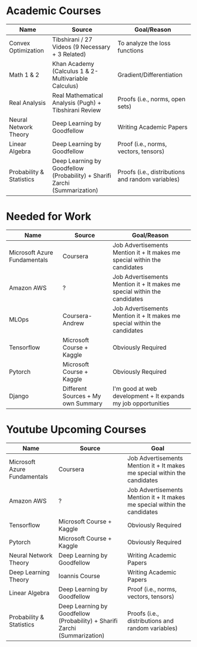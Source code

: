 # Academic Courses

| Name | Source | Goal/Reason |
|-|-|-|
| Convex Optimization | Tibshirani / 27 Videos (9 Necessary + 3 Related) | To analyze the loss functions |
| Math 1 & 2 | Khan Academy (Calculus 1 & 2-Multivariable Calculus) | Gradient/Differentiation |
| Real Analysis | Real Mathematical Analysis (Pugh) + Tibshirani Review | Proofs (i.e., norms, open sets) |
| Neural Network Theory | Deep Learning by Goodfellow | Writing Academic Papers |
| Linear Algebra | Deep Learning by Goodfellow | Proof (i.e., norms, vectors, tensors) |
| Probability & Statistics | Deep Learning by Goodfellow (Probability) + Sharifi Zarchi (Summarization) | Proofs (i.e., distributions and random variables) |

# Needed for Work

| Name | Source | Goal/Reason |
|-|-|-|
| Microsoft Azure Fundamentals | Coursera | Job Advertisements Mention it + It makes me special within the candidates |
| Amazon AWS | ? | Job Advertisements Mention it + It makes me special within the candidates |
| MLOps | Coursera-Andrew | Job Advertisements Mention it + It makes me special within the candidates |
| Tensorflow | Microsoft Course + Kaggle | Obviously Required |
| Pytorch | Microsoft Course + Kaggle | Obviously Required |
| Django | Different Sources + My own Summary | I'm good at web development + It expands my job opportunities |

# Youtube Upcoming Courses

| Name | Source | Goal |
|-|-|-|
| Microsoft Azure Fundamentals | Coursera | Job Advertisements Mention it + It makes me special within the candidates |
| Amazon AWS | ? | Job Advertisements Mention it + It makes me special within the candidates |
| Tensorflow | Microsoft Course + Kaggle | Obviously Required |
| Pytorch | Microsoft Course + Kaggle | Obviously Required |
| Neural Network Theory | Deep Learning by Goodfellow | Writing Academic Papers |
| Deep Learning Theory | Ioannis Course | Writing Academic Papers |
| Linear Algebra | Deep Learning by Goodfellow | Proof (i.e., norms, vectors, tensors) |
| Probability & Statistics | Deep Learning by Goodfellow (Probability) + Sharifi Zarchi (Summarization) | Proofs (i.e., distributions and random variables) |